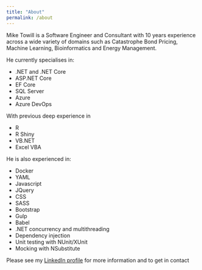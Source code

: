 ```yaml
---
title: "About"
permalink: /about
---
```


Mike Towill is a Software Engineer and Consultant with 10 years experience across a wide variety of domains such as Catastrophe Bond Pricing, Machine Learning, Bioinformatics and Energy Management.

He currently specialises in:

* .NET and .NET Core 
* ASP.NET Core
* EF Core
* SQL Server
* Azure 
* Azure DevOps

With previous deep experience in 

* R
* R Shiny
* VB.NET
* Excel VBA

He is also experienced in:

* Docker 
* YAML
* Javascript
* JQuery
* CSS
* SASS
* Bootstrap
* Gulp 
* Babel
* .NET concurrency and multithreading 
* Dependency injection
* Unit testing with NUnit/XUnit 
* Mocking with NSubstitute

Please see my [LinkedIn profile](https://www.linkedin.com/in/mike-towill-b54ab21b) for more information and to get in contact